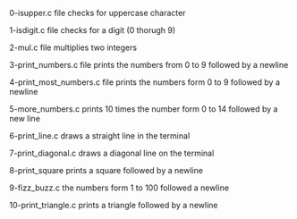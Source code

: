 0-isupper.c file checks for uppercase character

1-isdigit.c file checks for a digit (0 thorugh 9)

2-mul.c file multiplies two integers

3-print_numbers.c file prints the numbers from 0 to 9 followed by a newline

4-print_most_numbers.c file prints the numbers form 0 to 9 followed by a newline

5-more_numbers.c prints 10 times the number form 0 to 14 followed by a new line

6-print_line.c draws a straight line in the terminal

7-print_diagonal.c draws a diagonal line on the terminal

8-print_square prints a square followed by a newline

9-fizz_buzz.c the numbers form 1 to 100 followed a newline

10-print_triangle.c prints a triangle followed by a newline
